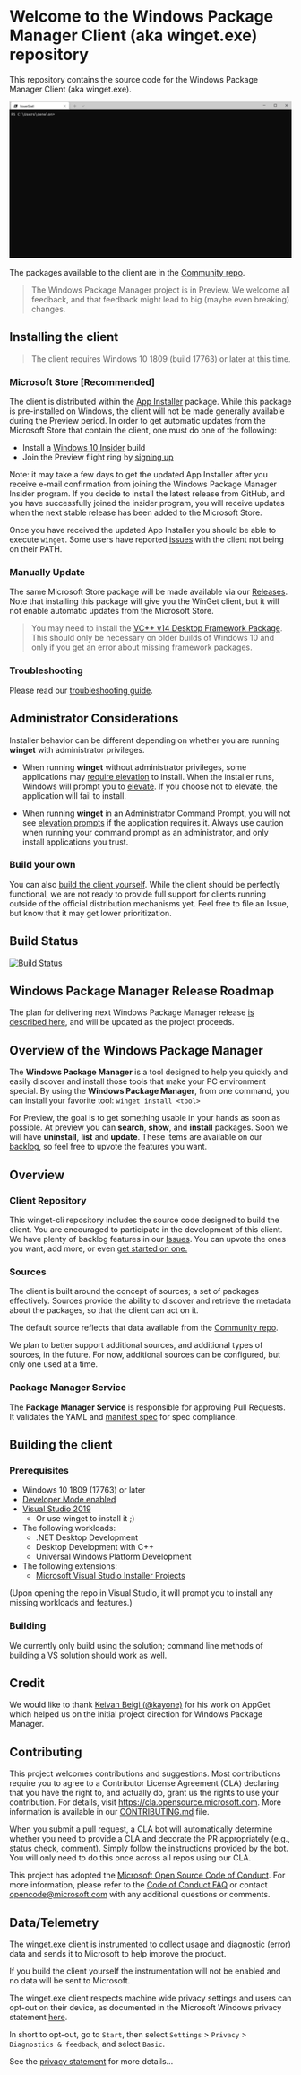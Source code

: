 # Welcome to the Windows Package Manager Client (aka winget.exe) repository

This repository contains the source code for the Windows Package Manager Client (aka winget.exe).

![winget install wingetcreate](.github/images/WingetInstall.gif)

The packages available to the client are in the [Community repo](https://github.com/microsoft/winget-pkgs).

> The Windows Package Manager project is in Preview. We welcome all feedback, and that feedback might lead to big (maybe even breaking) changes.

## Installing the client

> The client requires Windows 10 1809 (build 17763) or later at this time.

### Microsoft Store [Recommended]

The client is distributed within the [App Installer](ms-windows-store://pdp/?productid=9nblggh4nns1) package. While this package is pre-installed on Windows, the client will not be made generally available during the Preview period. In order to get automatic updates from the Microsoft Store that contain the client, one must do one of the following:

* Install a [Windows 10 Insider](https://insider.windows.com/) build
* Join the Preview flight ring by [signing up](http://aka.ms/winget-InsiderProgram)

Note: it may take a few days to get the updated App Installer after you receive e-mail confirmation from joining the Windows Package Manager Insider program. If you decide to install the latest release from GitHub, and you have successfully joined the insider program, you will receive updates when the next stable release has been added to the Microsoft Store.

Once you have received the updated App Installer you should be able to execute `winget`. Some users have reported [issues](https://github.com/microsoft/winget-cli/issues/210) with the client not being on their PATH.

### Manually Update

The same Microsoft Store package will be made available via our [Releases](https://github.com/microsoft/winget-cli/releases). Note that installing this package will give you the WinGet client, but it will not enable automatic updates from the Microsoft Store.

> You may need to install the [VC++ v14 Desktop Framework Package](https://docs.microsoft.com/troubleshoot/cpp/c-runtime-packages-desktop-bridge#how-to-install-and-update-desktop-framework-packages).
> This should only be necessary on older builds of Windows 10 and only if you get an error about missing framework packages.

### Troubleshooting

Please read our [troubleshooting guide](/doc/troubleshooting/README.md).

## Administrator Considerations

Installer behavior can be different depending on whether you are running **winget** with administrator privileges.

* When running **winget** without administrator privileges, some applications may [require elevation](https://docs.microsoft.com/windows/security/identity-protection/user-account-control/how-user-account-control-works) to install. When the installer runs, Windows will prompt you to [elevate](https://docs.microsoft.com/windows/security/identity-protection/user-account-control/how-user-account-control-works#the-uac-user-experience). If you choose not to elevate, the application will fail to install.  

* When running **winget** in an Administrator Command Prompt, you will not see [elevation prompts](https://docs.microsoft.com/windows/security/identity-protection/user-account-control/how-user-account-control-works#the-uac-user-experience) if the application requires it. Always use caution when running your command prompt as an administrator, and only install applications you trust.

### Build your own

You can also [build the client yourself](#building-the-client). While the client should be perfectly functional, we are not ready to provide full support for clients running outside of the official distribution mechanisms yet. Feel free to file an Issue, but know that it may get lower prioritization.

## Build Status

[![Build Status](https://dev.azure.com/ms/winget-cli/_apis/build/status/microsoft.winget-cli?branchName=master)](https://dev.azure.com/ms/winget-cli/_build/latest?definitionId=344&branchName=master)

## Windows Package Manager Release Roadmap
The plan for delivering next Windows Package Manager release [is described here](doc/windows-package-manager-release-roadmap.md), and will be updated as the project proceeds.

## Overview of the  Windows Package Manager
The **Windows Package Manager** is a tool designed to help you quickly and easily discover and install those tools that make your PC environment special.  By using the **Windows Package Manager**, from one command, you can install your favorite tool: 
```winget install <tool>```

For Preview, the goal is to get something usable in your hands as soon as possible. At preview you can **search**, **show**, and **install** packages.  Soon we will have **uninstall**, **list** and **update**.  These items are available on our [backlog](https://github.com/microsoft/winget-cli/issues), so feel free to upvote the features you want.

## Overview  

### Client Repository
This winget-cli repository includes the source code designed to build the client.  You are encouraged to participate in the development of this client. We have plenty of backlog features in our [Issues](https://github.com/microsoft/winget-cli/issues). You can upvote the ones you want, add more, or even [get started on one.](https://github.com/microsoft/winget-cli/projects/1)

### Sources
The client is built around the concept of sources; a set of packages effectively. Sources provide the ability to discover and retrieve the metadata about the packages, so that the client can act on it.

The default source reflects that data available from the [Community repo](https://github.com/microsoft/winget-pkgs).

We plan to better support additional sources, and additional types of sources, in the future. For now, additional sources can be configured, but only one used at a time.

### Package Manager Service 
The **Package Manager Service** is responsible for approving Pull Requests.  It validates the YAML and [manifest spec](/doc/ManifestSpecv1.0.md) for spec compliance.


## Building the client

### Prerequisites

* Windows 10 1809 (17763) or later
* [Developer Mode enabled](https://docs.microsoft.com/windows/uwp/get-started/enable-your-device-for-development)
* [Visual Studio 2019](https://visualstudio.microsoft.com/downloads/)
   * Or use winget to install it ;)
* The following workloads:
   * .NET Desktop Development
   * Desktop Development with C++
   * Universal Windows Platform Development
* The following extensions:
   * [Microsoft Visual Studio Installer Projects](https://marketplace.visualstudio.com/items?itemName=VisualStudioClient.MicrosoftVisualStudio2017InstallerProjects)

(Upon opening the repo in Visual Studio, it will prompt you to install any missing workloads and features.)
### Building

We currently only build using the solution; command line methods of building a VS solution should work as well.

## Credit

We would like to thank [Keivan Beigi (@kayone)](https://github.com/kayone) for his work on AppGet which helped us on the initial project direction for Windows Package Manager.


## Contributing

This project welcomes contributions and suggestions.  Most contributions require you to agree to a
Contributor License Agreement (CLA) declaring that you have the right to, and actually do, grant us
the rights to use your contribution. For details, visit https://cla.opensource.microsoft.com. More 
information is available in our [CONTRIBUTING.md](/CONTRIBUTING.md) file.

When you submit a pull request, a CLA bot will automatically determine whether you need to provide
a CLA and decorate the PR appropriately (e.g., status check, comment). Simply follow the instructions
provided by the bot. You will only need to do this once across all repos using our CLA.

This project has adopted the [Microsoft Open Source Code of Conduct](https://opensource.microsoft.com/codeofconduct/).
For more information, please refer to the [Code of Conduct FAQ](https://opensource.microsoft.com/codeofconduct/faq/) or
contact [opencode@microsoft.com](mailto:opencode@microsoft.com) with any additional questions or comments.

## Data/Telemetry

The winget.exe client is instrumented to collect usage and diagnostic (error) data and sends it to Microsoft to help improve the product. 

If you build the client yourself the instrumentation will not be enabled and no data will be sent to Microsoft.

The winget.exe client respects machine wide privacy settings and users can opt-out on their device, as documented in the Microsoft Windows privacy statement [here](https://support.microsoft.com/help/4468236/diagnostics-feedback-and-privacy-in-windows-10-microsoft-privacy).

In short to opt-out, go to `Start`, then select `Settings` > `Privacy` > `Diagnostics & feedback`, and select `Basic`. 

See the [privacy statement](privacy.md) for more details...
